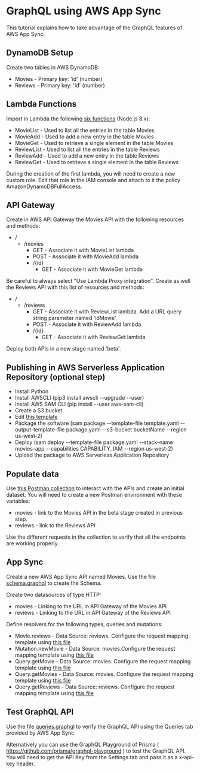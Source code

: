 # GraphQL using AWS App Sync

This tutorial explains how to take advantage of the GraphQL features of AWS App Sync. 

## DynamoDB Setup

Create two tables in AWS DynamoDB:

* Movies - Primary key: 'id'  (number)
* Reviews - Primary key: 'id' (number)

## Lambda Functions

Import in Lambda the following [six functions](lambda) (Node.js 8.x):

* MovieList - Used to list all the entries in the table Movies
* MovieAdd - Used to add a new entry in the table Movies
* MovieGet - Used to retrieve a single element in the table Movies
* ReviewList - Used to list all the entries in the table Reviews
* ReviewAdd - Used to add a new entry in the table Reviews
* ReviewGet - Used to retrieve a single element in the table Reviews

During the creation of the first lambda, you will need to create a new custom role. Edit that role in the IAM console and attach to it the policy AmazonDynamoDBFullAccess.

## API Gateway

Create in AWS API Gateway the Movies API with the following resources and methods:

* /
  * /movies
    * GET - Associate it with MovieList lambda 
    * POST - Associate it with MovieAdd lambda
    * /{id}
      * GET - Associate it with MovieGet lambda

Be careful to always select "Use Lambda Proxy integration".
Create as well the Reviews API with this list of resources and methods:

* /
  * /reviews
    * GET - Associate it with ReviewList lambda. Add a URL query string parameter named 'idMovie'
    * POST - Associate it with ReviewAdd lambda
    * /{id}
      * GET - Associate it with ReviewGet lambda

Deploy both APIs in a new stage named 'beta'.

## Publishing in AWS Serverless Application Repository (optional step)

* Install Python
* Install AWSCLI (pip3 install awscli --upgrade --user)
* Install AWS SAM CLI (pip install --user aws-sam-cli)
* Create a S3 bucket
* Edit [this template](template.yaml)
* Package the software (sam package --template-file template.yaml --output-template-file package.yaml --s3-bucket bucketName --region us-west-2)
* Deploy (sam deploy --template-file package.yaml --stack-name movies-app --capabilities CAPABILITY_IAM --region us-west-2)
* Upload the package to AWS Serverless Application Repository

## Populate data

Use [this Postman collection](postman) to interact with the APIs and create an initial dataset. You will need to create a new Postman environment with these variables:

* movies - link to the Movies API in the beta stage created in previous step.
* reviews - link to the Reviews API

Use the different requests in the collection to verify that all the endpoints are working properly.

## App Sync

Create a new AWS App Sync API named Movies. Use the file [schema.graphql](appsync/schema.graphql) to create the Schema.

Create two datasources of type HTTP:

* movies - Linking to the URL in API Gateway of the Movies API
* reviews - Linking to the URL in API Gateway of the Reviews API

Define resolvers for the following types, queries and mutations:

* Movie.reviews - Data Source: reviews. Configure the request mapping template using [this file](appsync/templates/movie.reviews.txt)
* Mutation.newMovie - Data Source: movies.Configure the request mapping template using [this file](appsync/templates/mutation.newmovie.txt) 
* Query.getMovie - Data Source: movies. Configure the request mapping template using [this file](appsync/templates/query.getmovie.txt) 
* Query.getMovies - Data Source: movies. Configure the request mapping template using [this file](appsync/templates/query.getmovies.txt)
* Query.getReviews - Data Source: reviews. Configure the request mapping template using [this file](appsync/templates/query.getreviews.txt)


## Test GraphQL API

Use the file [queries.graphql](appsync/queries.graphql) to verify the GraphQL API using the Queries tab provided by AWS App Sync

Alternatively you can use the GraphQL Playground of Prisma ( <https://github.com/prisma/graphql-playground> ) to test the GraphQL API. You will need to get the API Key from the Settings tab and pass it as a x-api-key header.










